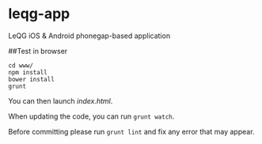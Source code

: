 # leqg-app
LeQG iOS & Android phonegap-based application

##Test in browser

    cd www/
    npm install
    bower install
    grunt

You can then launch *index.html*.

When updating the code, you can run ```grunt watch```.

Before committing please run ```grunt lint``` and fix any error that may appear.
